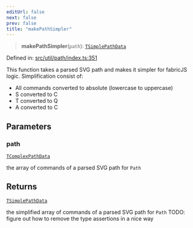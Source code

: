```yaml
---
editUrl: false
next: false
prev: false
title: "makePathSimpler"
---
```


> **makePathSimpler**(`path`): [`TSimplePathData`](/api/namespaces/util/type-aliases/tsimplepathdata/)

Defined in: [src/util/path/index.ts:351](https://github.com/fabricjs/fabric.js/blob/8748628df7e9de00ba77413bfc3ad9e9fe9d4f30/src/util/path/index.ts#L351)

This function takes a parsed SVG path and makes it simpler for fabricJS logic.
Simplification consist of:
- All commands converted to absolute (lowercase to uppercase)
- S converted to C
- T converted to Q
- A converted to C

## Parameters

### path

[`TComplexPathData`](/api/namespaces/util/type-aliases/tcomplexpathdata/)

the array of commands of a parsed SVG path for `Path`

## Returns

[`TSimplePathData`](/api/namespaces/util/type-aliases/tsimplepathdata/)

the simplified array of commands of a parsed SVG path for `Path`
TODO: figure out how to remove the type assertions in a nice way
